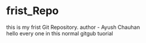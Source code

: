 # frist_Repo
this is my frist Git Repository.
author - Ayush Chauhan <br>
hello every one in this normal gitgub tuorial
